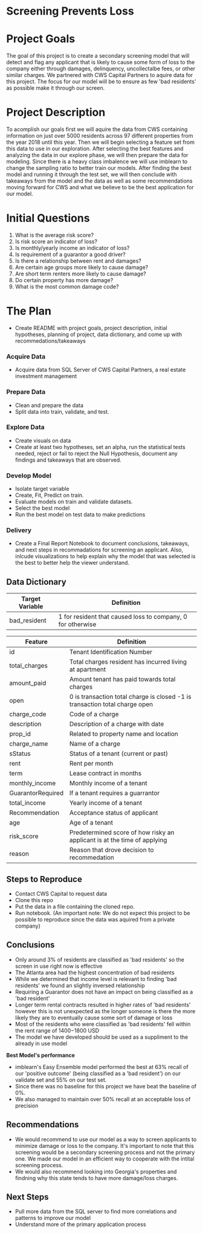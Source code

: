 # Screening Prevents Loss

# Project Goals

The goal of this project is to create a secondary screening model that will detect and flag any applicant that is likely to cause some form of loss to the company either through damages, delinquency, uncollectalbe fees, or other similar charges. We partnered with CWS Capital Partners to aquire data for this project. The focus for our model will be to ensure as few 'bad residents' as possible make it through our screen.

# Project Description

To acomplish our goals first we will aquire the data from CWS containing information on just over 5000 residents across 97 different properties from the year 2018 until this year. Then we will begin selecting a feature set from this data to use in our exploration. After selecting the best features and analyzing the data in our explore phase, we will then prepare the data for modeling. Since there is a heavy class imbalence we will use imblearn to change the sampling ratio to better train our models. After finding the best model and running it through the test set, we will then conclude with takeaways from the model and the data as well as some recommendations moving forward for CWS and what we believe to be the best application for our model.

# Initial Questions
1. What is the average risk score?
2. Is risk score an indicator of loss?
3. Is monthly/yearly income an indicator of loss?
4. Is requirement of a guarantor a good driver?
5. Is there a relationship between rent and damages?
6. Are certain age groups more likely to cause damage?
7. Are short term renters more likely to cause damage?
8. Do certain property has more damage?
9. What is the most common damage code?


# The Plan

 - Create README with project goals, project description, initial hypotheses, planning of project, data dictionary, and come up with recommedations/takeaways

### Acquire Data
 - Acquire data from SQL Server of CWS Capital Partners, a real estate investment management
### Prepare Data

 - Clean and prepare the data 
 - Split data into train, validate, and test.
 
### Explore Data

- Create visuals on data 
- Create at least two hypotheses, set an alpha, run the statistical tests needed, reject or fail to reject the Null Hypothesis, document any findings and takeaways that are observed.

### Develop Model

 - Isolate target variable
 - Create, Fit, Predict on train.
 - Evaluate models on train and validate datasets.
 - Select the best model
 - Run the best model on test data to make predictions
 
### Delivery  
 - Create a Final Report Notebook to document conclusions, takeaways, and next steps in recommadations for screening an applicant. Also, inlcude visualizations to help explain why the model that was selected is the best to better help the viewer understand. 


## Data Dictionary


| Target Variable |     Definition     |
| --------------- | ------------------ |
|      bad_resident    | 1 for resident that caused loss to company, 0 for otherwise |

| Feature  | Definition |
| ------------- | ------------- |
| id | Tenant Identification Number |
| total_charges | Total charges resident has incurred living at apartment   |
| amount_paid | Amount tenant has paid towards total charges |
| open |  0 is transaction total charge is closed -1 is transaction total charge open|
| charge_code | Code of a charge  |
| description | Description of a charge with date|
| prop_id | Related to property name and location  |
| charge_name | Name of a charge  |
| sStatus | Status of a tenant (current or past) |
| rent | Rent per month |
| term | Lease contract in months |  
| monthly_income | Monthly income of a tenant |
| GuarantorRequired | If a tenant requires a guarrantor |
| total_income | Yearly income of a tenant |
| Recommendation | Acceptance status of applicant |
| age | Age of a tenant |
| risk_score | Predetermined score of how risky an applicant is at the time of applying |
| reason | Reason that drove decision to recommedation |



## Steps to Reproduce

- Contact CWS Capital to request data
- Clone this repo
- Put the data in a file containing the cloned repo.
- Run notebook.
(An important note: We do not expect this project to be possible to reproduce since the data was aquired from a private company)

## Conclusions

- Only around 3% of residents are classified as 'bad residents' so the screen in use right now is effective
- The Atlanta area had the highest concentration of bad residents
- While we determined that income level is relevant to finding 'bad residents' we found an slightly inversed relationship
- Requiring a Guarantor does not have an impact on being classified as a 'bad resident'
- Longer term rental contracts resulted in higher rates of 'bad residents' however this is not unexpected as the longer someone is there the more likely they are to eventually cause some sort of damage or loss
- Most of the residents who were classified as 'bad residents' fell within the rent range of $1400-$1800 USD
- The model we have developed should be used as a suppliment to the already in use model

 
**Best Model's performance**
- imblearn's Easy Ensemble model performed the best at 63% recall of our 'positive outcome' (being classified as a 'bad resident') on our validate set and 55% on our test set.
- Since there was no baseline for this project we have beat the baseline of 0%.
- We also managed to maintain over 50% recall at an acceptable loss of precision

## Recommendations
- We would recommend to use our model as a way to screen applicants to minimize damage or loss to the company. It's important to note that this screening would be a secondary screening process and not the primary one. We made our model in an efficient way to cooperate with the intital screening process.
- We would also recommend looking into Georgia's properties and findning why this state tends to have more damage/loss charges.

## Next Steps

- Pull more data from the SQL server to find more correlations and patterns to improve our model
- Understand more of the primary application process
